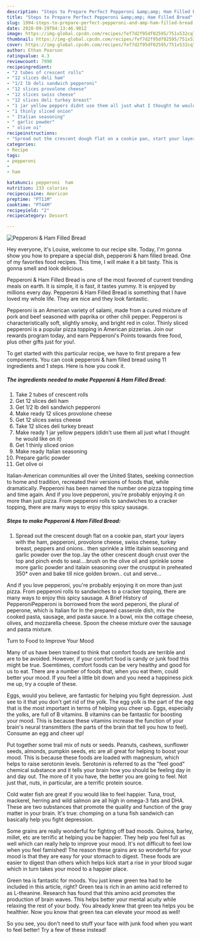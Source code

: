 ```yaml
---
description: "Steps to Prepare Perfect Pepperoni &amp;amp; Ham Filled Bread"
title: "Steps to Prepare Perfect Pepperoni &amp;amp; Ham Filled Bread"
slug: 1994-steps-to-prepare-perfect-pepperoni-and-amp-ham-filled-bread
date: 2020-09-29T04:13:46.901Z
image: https://img-global.cpcdn.com/recipes/fef7d2f95df02595/751x532cq70/pepperoni-ham-filled-bread-recipe-main-photo.jpg
thumbnail: https://img-global.cpcdn.com/recipes/fef7d2f95df02595/751x532cq70/pepperoni-ham-filled-bread-recipe-main-photo.jpg
cover: https://img-global.cpcdn.com/recipes/fef7d2f95df02595/751x532cq70/pepperoni-ham-filled-bread-recipe-main-photo.jpg
author: Ethan Pearson
ratingvalue: 4.3
reviewcount: 7990
recipeingredient:
- "2 tubes of crescent rolls"
- "12 slices deli ham"
- "1/2 lb deli sandwich pepperoni"
- "12 slices provolone cheese"
- "12 slices swiss cheese"
- "12 slices deli turkey breast"
- "1 jar yellow peppers didnt use them all just what I thought he would like on it"
- "1 thinly sliced onion"
- " Italian seasoning"
- " garlic powder"
- " olive oi"
recipeinstructions:
- "Spread out the crescent dough flat on a cookie pan, start your layers with the ham, pepperoni, provolone cheese, swiss cheese, turkey breast, peppers and onions.. then sprinkle a little italain seasoning and garlic powder over the top..lay the other crescent dough crust over the top and pinch ends to seal....brush on the olive oil and sprinkle some more garlic powder and italain seasoning over the crustput in preheated 350* oven and bake till nice golden brown.. cut and serve..."
categories:
- Recipe
tags:
- pepperoni
- 
- ham

katakunci: pepperoni  ham 
nutrition: 233 calories
recipecuisine: American
preptime: "PT11M"
cooktime: "PT44M"
recipeyield: "2"
recipecategory: Dessert

---
```



![Pepperoni &amp; Ham Filled Bread](https://img-global.cpcdn.com/recipes/fef7d2f95df02595/751x532cq70/pepperoni-ham-filled-bread-recipe-main-photo.jpg)

Hey everyone, it's Louise, welcome to our recipe site. Today, I'm gonna show you how to prepare a special dish, pepperoni &amp; ham filled bread. One of my favorites food recipes. This time, I will make it a bit tasty. This is gonna smell and look delicious.

Pepperoni &amp; Ham Filled Bread is one of the most favored of current trending meals on earth. It is simple, it is fast, it tastes yummy. It is enjoyed by millions every day. Pepperoni &amp; Ham Filled Bread is something that I have loved my whole life. They are nice and they look fantastic.

Pepperoni is an American variety of salami, made from a cured mixture of pork and beef seasoned with paprika or other chili pepper. Pepperoni is characteristically soft, slightly smoky, and bright red in color. Thinly sliced pepperoni is a popular pizza topping in American pizzerias. Join our rewards program today, and earn Pepperoni&#39;s Points towards free food, plus other gifts just for you!.


To get started with this particular recipe, we have to first prepare a few components. You can cook pepperoni &amp; ham filled bread using 11 ingredients and 1 steps. Here is how you cook it.

<!--inarticleads1-->

##### The ingredients needed to make Pepperoni &amp; Ham Filled Bread:

1. Take 2 tubes of crescent rolls
1. Get 12 slices deli ham
1. Get 1/2 lb deli sandwich pepperoni
1. Make ready 12 slices provolone cheese
1. Get 12 slices swiss cheese
1. Take 12 slices deli turkey breast
1. Make ready 1 jar yellow peppers (didn&#39;t use them all just what I thought he would like on it)
1. Get 1 thinly sliced onion
1. Make ready  Italian seasoning
1. Prepare  garlic powder
1. Get  olive oi


Italian-American communities all over the United States, seeking connection to home and tradition, recreated their versions of foods that, while dramatically. Pepperoni has been named the number one pizza topping time and time again. And if you love pepperoni, you&#39;re probably enjoying it on more than just pizza. From pepperoni rolls to sandwiches to a cracker topping, there are many ways to enjoy this spicy sausage. 

<!--inarticleads2-->

##### Steps to make Pepperoni &amp; Ham Filled Bread:

1. Spread out the crescent dough flat on a cookie pan, start your layers with the ham, pepperoni, provolone cheese, swiss cheese, turkey breast, peppers and onions.. then sprinkle a little italain seasoning and garlic powder over the top..lay the other crescent dough crust over the top and pinch ends to seal....brush on the olive oil and sprinkle some more garlic powder and italain seasoning over the crustput in preheated 350* oven and bake till nice golden brown.. cut and serve...


And if you love pepperoni, you&#39;re probably enjoying it on more than just pizza. From pepperoni rolls to sandwiches to a cracker topping, there are many ways to enjoy this spicy sausage. A Brief History of PepperoniPepperoni is borrowed from the word peperoni, the plural of peperone, which is Italian for In the prepared casserole dish, mix the cooked pasta, sausage, and pasta sauce. In a bowl, mix the cottage cheese, olives, and mozzarella cheese. Spoon the cheese mixture over the sausage and pasta mixture. 

Turn to Food to Improve Your Mood


Many of us have been trained to think that comfort foods are terrible and are to be avoided. However, if your comfort food is candy or junk food this might be true. Soemtimes, comfort foods can be very healthy and good for us to eat. There are a number of foods that, when you eat them, could better your mood. If you feel a little bit down and you need a happiness pick me up, try a couple of these.

Eggs, would you believe, are fantastic for helping you fight depression. Just see to it that you don't get rid of the yolk. The egg yolk is the part of the egg that is the most important in terms of helping you cheer up. Eggs, especially the yolks, are full of B vitamins. B vitamins can be fantastic for boosting your mood. This is because these vitamins increase the function of your brain's neural transmitters (the parts of the brain that tell you how to feel). Consume an egg and cheer up!

Put together some trail mix of nuts or seeds. Peanuts, cashews, sunflower seeds, almonds, pumpkin seeds, etc are all great for helping to boost your mood. This is because these foods are loaded with magnesium, which helps to raise serotonin levels. Serotonin is referred to as the "feel good" chemical substance and it tells your brain how you should be feeling day in and day out. The more of it you have, the better you are going to feel. Not just that, nuts, in particular, are a terrific protein source.

Cold water fish are great if you would like to feel happier. Tuna, trout, mackerel, herring and wild salmon are all high in omega-3 fats and DHA. These are two substances that promote the quality and function of the gray matter in your brain. It's true: chomping on a tuna fish sandwich can basically help you fight depression. 

Some grains are really wonderful for fighting off bad moods. Quinoa, barley, millet, etc are terrific at helping you be happier. They help you feel full as well which can really help to improve your mood. It's not difficult to feel low when you feel famished! The reason these grains are so wonderful for your mood is that they are easy for your stomach to digest. These foods are easier to digest than others which helps kick start a rise in your blood sugar which in turn takes your mood to a happier place.

Green tea is fantastic for moods. You just knew green tea had to be included in this article, right? Green tea is rich in an amino acid referred to as L-theanine. Research has found that this amino acid promotes the production of brain waves. This helps better your mental acuity while relaxing the rest of your body. You already knew that green tea helps you be healthier. Now you know that green tea can elevate your mood as well!

So you see, you don't need to stuff your face with junk food when you want to feel better! Try a few of these instead!


